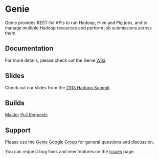 Genie
=====

Genie provides REST-ful APIs to run Hadoop, Hive and Pig jobs, and to manage multiple 
Hadoop resources and perform job submissions across them.

Documentation
-------------

For more details, please check out the Genie [Wiki](https://github.com/Netflix/genie/wiki).

Slides
------

Check out our slides from the [2013 Hadoop Summit](http://www.slideshare.net/krishflix/genie-hadoop-platform-as-a-service-at-netflix).

Builds
------

[Master](https://netflixoss.ci.cloudbees.com/job/genie-master/)
[Pull Requests](https://netflixoss.ci.cloudbees.com/job/genie-pull-requests/)

Support
-------

Please use the [Genie Google Group](https://groups.google.com/d/forum/genie-hadoop) for
general questions and discussion.

You can request bug fixes and new features on the 
[Issues](https://github.com/Netflix/genie/issues) page.



